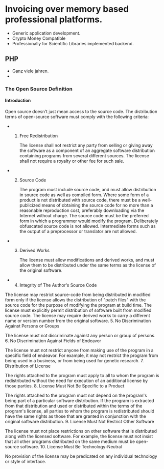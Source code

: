 # Invoicing over memory based professional platforms. 

  * Generic application development.
  * Crypto Money Compatible
  * Professionally for Scientific Libraries implemented backend.

## PHP
  * Ganz viele jahren. 
  * 







### The Open Source Definition
#### Introduction

   Open source doesn't just mean access to the source code. The distribution terms of open-source software must comply with the following criteria:

 * 1. Free Redistribution

      The license shall not restrict any party from selling or giving away the software as a component of an aggregate software distribution containing programs from several different sources. The license shall not require a royalty or other fee for such sale.

  * 2. Source Code

       The program must include source code, and must allow distribution in source code as well as compiled form. Where some form of a product is not distributed with source code, there must be a well-publicized means of obtaining the source code for no more than a reasonable reproduction cost, preferably downloading via the Internet without charge. The source code must be the preferred form in which a programmer would modify the program. Deliberately obfuscated source code is not allowed. Intermediate forms such as the output of a preprocessor or translator are not allowed.

  * 3. Derived Works

       The license must allow modifications and derived works, and must allow them to be distributed under the same terms as the license of the original software.

  * 4. Integrity of The Author's Source Code

The license may restrict source-code from being distributed in modified form only if the license allows the distribution of "patch files" with the source code for the purpose of modifying the program at build time. The license must explicitly permit distribution of software built from modified source code. The license may require derived works to carry a different name or version number from the original software.
5. No Discrimination Against Persons or Groups

The license must not discriminate against any person or group of persons.
6. No Discrimination Against Fields of Endeavor

The license must not restrict anyone from making use of the program in a specific field of endeavor. For example, it may not restrict the program from being used in a business, or from being used for genetic research.
7. Distribution of License

The rights attached to the program must apply to all to whom the program is redistributed without the need for execution of an additional license by those parties.
8. License Must Not Be Specific to a Product

The rights attached to the program must not depend on the program's being part of a particular software distribution. If the program is extracted from that distribution and used or distributed within the terms of the program's license, all parties to whom the program is redistributed should have the same rights as those that are granted in conjunction with the original software distribution.
9. License Must Not Restrict Other Software

The license must not place restrictions on other software that is distributed along with the licensed software. For example, the license must not insist that all other programs distributed on the same medium must be open-source software.
10. License Must Be Technology-Neutral

No provision of the license may be predicated on any individual technology or style of interface.
